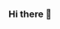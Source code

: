 ### Hi there 👋

<!--
**priyanka-mehta02/priyanka-mehta02** is a ✨ _special_ ✨ repository because its `README.md` (this file) appears on your GitHub profile.

Myself:- Priyanka Mehta
Programming Language that i am familiar with C++,Java and also Web development HTML, XML, CSS, JavaScript.
 I’m currently learning  web development. 
Hobbies and interests:-Cooking or baking
linkedin.com/in/priyanka-mehta-90087219
:wave::woman_teacher:


